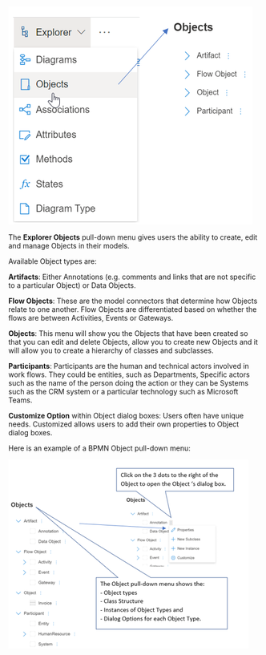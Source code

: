 
![alt text](images/Exploer_Objects_Menu.png)

The **Explorer Objects** pull-down menu gives users the ability to create, edit and manage Objects in their models.

Available Object types are: 

**Artifacts**: Either Annotations (e.g. comments and links that are not specific to a particular Object) or Data Objects.

**Flow Objects**: These are the model connectors that determine how Objects relate to one another. Flow Objects are differentiated based on whether the flows are between Activities, Events or Gateways.

**Objects**: This menu will show you the Objects that have been created so that you can edit and delete Objects, allow you to create new Objects and it will allow you to create a hierarchy of classes and subclasses.

**Participants**: Participants are the human and technical actors involved in work flows. They could be entities, such as Departments, Specific actors such as the name of the person doing the action or they can be Systems such as the CRM system or a particular technology such as Microsoft Teams.

**Customize Option** within Object dialog boxes: Users often have unique needs. Customized allows users to add their own properties to Object dialog boxes.

Here is an example of a BPMN Object pull-down menu:

![alt text](images/Explorer_Object.png)
